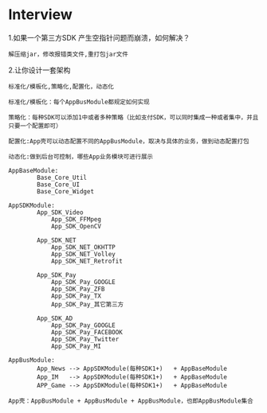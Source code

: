 # Interview

1.如果一个第三方SDK 产生空指针问题而崩溃，如何解决？

    解压缩jar，修改报错类文件,重打包jar文件

2.让你设计一套架构

    标准化/模板化,策略化,配置化，动态化
    
    标准化/模板化：每个AppBusModule都规定如何实现
    
    策略化：每种SDK可以添加1中或者多种策略（比如支付SDK，可以同时集成一种或者集中，并且只要一个配置即可）
    
    配置化:App壳可以动态配置不同的AppBusModule，取决与具体的业务，做到动态配置打包
    
    动态化:做到后台可控制，哪些App业务模块可进行展示
    
    AppBaseModule:
            Base_Core_Util
            Base_Core_UI
            Base_Core_Widget
            
    AppSDKModule:      
            App_SDK_Video
                App_SDK_FFMpeg
                App_SDK_OpenCV
                
            App_SDK_NET
                App_SDK_NET_OKHTTP
                App_SDK_NET_Volley
                App_SDK_NET_Retrofit
                
            App_SDK_Pay
                App_SDK_Pay_GOOGLE
                App_SDK_Pay_ZFB
                App_SDK_Pay_TX
                App_SDK_Pay_其它第三方
                
            App_SDK_AD
                App_SDK_Pay_GOOGLE
                App_SDK_Pay_FACEBOOK
                App_SDK_Pay_Twitter
                App_SDK_Pay_MI

    AppBusModule:
            App_News --> AppSDKModule(每种SDK1+)   + AppBaseModule
            App_IM   --> AppSDKModule(每种SDK1+)   + AppBaseModule
            APP_Game --> AppSDKModule(每种SDK1+)   + AppBaseModule
            
    App壳：AppBusModule + AppBusModule + AppBusModule，也即AppBusModule集合
    
    
